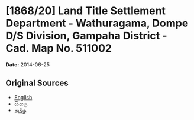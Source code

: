 # [1868/20] Land Title Settlement Department - Wathuragama, Dompe D/S Division, Gampaha District - Cad. Map No. 511002

**Date:** 2014-06-25

## Original Sources

- [English](https://documents.gov.lk/view/extra-gazettes/2014/6/1868-20_E.pdf)
- [සිංහල](https://documents.gov.lk/view/extra-gazettes/2014/6/1868-20_S.pdf)
- [தமிழ்](https://documents.gov.lk/view/extra-gazettes/2014/6/1868-20_T.pdf)
